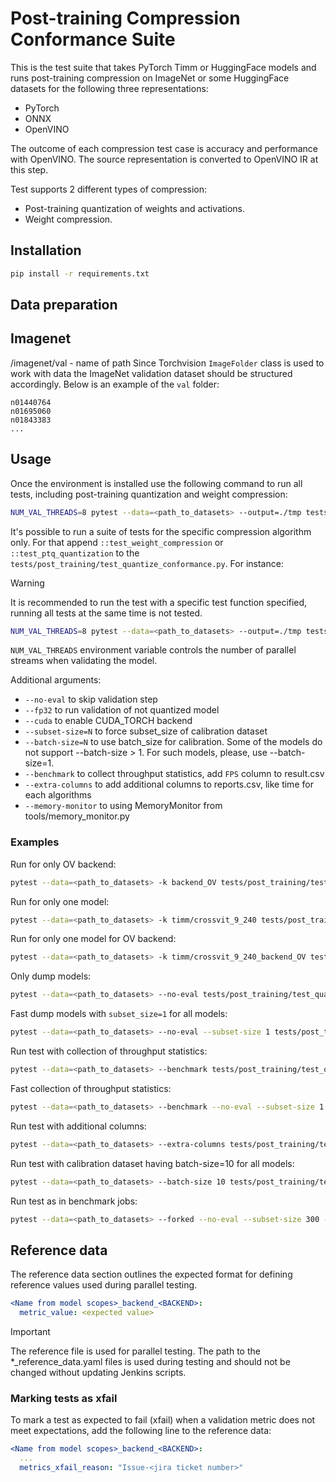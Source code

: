# Post-training Compression Conformance Suite

This is the test suite that takes PyTorch Timm or HuggingFace models and runs post-training compression on ImageNet or
some HuggingFace datasets for the following three representations:

- PyTorch
- ONNX
- OpenVINO

The outcome of each compression test case is accuracy and performance with OpenVINO.
The source representation is converted to OpenVINO IR at this step.

Test supports 2 different types of compression:

- Post-training quantization of weights and activations.
- Weight compression.

## Installation

```bash
pip install -r requirements.txt
```

## Data preparation

## Imagenet

<data>/imagenet/val - name of path
Since Torchvision `ImageFolder` class is used to work with data the ImageNet validation dataset should be structured accordingly. Below is an example of the `val` folder:

```text
n01440764
n01695060
n01843383
...
```

## Usage

Once the environment is installed use the following command to run all tests, including post-training quantization
and weight compression:

```bash
NUM_VAL_THREADS=8 pytest --data=<path_to_datasets> --output=./tmp tests/post_training/test_quantize_conformance.py
```

It's possible to run a suite of tests for the specific compression algorithm only.
For that append `::test_weight_compression` or `::test_ptq_quantization` to the `tests/post_training/test_quantize_conformance.py`.
For instance:

> [!WARNING]
> It is recommended to run the test with a specific test function specified, running all tests at the same time is not tested.

```bash
NUM_VAL_THREADS=8 pytest --data=<path_to_datasets> --output=./tmp tests/post_training/test_quantize_conformance.py::test_weight_compression
```

`NUM_VAL_THREADS` environment variable controls the number of parallel streams when validating the model.

Additional arguments:

- `--no-eval` to skip validation step
- `--fp32` to run validation of not quantized model
- `--cuda` to enable CUDA_TORCH backend
- `--subset-size=N` to force subset_size of calibration dataset
- `--batch-size=N` to use batch_size for calibration. Some of the models do not support --batch-size > 1. For such models, please, use --batch-size=1.
- `--benchmark` to collect throughput statistics, add `FPS` column to result.csv
- `--extra-columns` to add additional columns to reports.csv, like time for each algorithms
- `--memory-monitor` to using MemoryMonitor from tools/memory_monitor.py

### Examples

Run for only OV backend:

```bash
pytest --data=<path_to_datasets> -k backend_OV tests/post_training/test_quantize_conformance.py::test_weight_compression
```

Run for only one model:

```bash
pytest --data=<path_to_datasets> -k timm/crossvit_9_240 tests/post_training/test_quantize_conformance.py::test_weight_compression
```

Run for only one model for OV backend:

```bash
pytest --data=<path_to_datasets> -k timm/crossvit_9_240_backend_OV tests/post_training/test_quantize_conformance.py::test_weight_compression
```

Only dump models:

```bash
pytest --data=<path_to_datasets> --no-eval tests/post_training/test_quantize_conformance.py::test_weight_compression
```

Fast dump models with `subset_size=1` for all models:

```bash
pytest --data=<path_to_datasets> --no-eval --subset-size 1 tests/post_training/test_quantize_conformance.py::test_weight_compression
```

Run test with collection of throughput statistics:

```bash
pytest --data=<path_to_datasets> --benchmark tests/post_training/test_quantize_conformance.py::test_weight_compression
```

Fast collection of throughput statistics:

```bash
pytest --data=<path_to_datasets> --benchmark --no-eval --subset-size 1 tests/post_training/test_quantize_conformance.py::test_weight_compression
```

Run test with additional columns:

```bash
pytest --data=<path_to_datasets> --extra-columns tests/post_training/test_quantize_conformance.py::test_weight_compression
```

Run test with calibration dataset having batch-size=10 for all models:

```bash
pytest --data=<path_to_datasets> --batch-size 10 tests/post_training/test_quantize_conformance.py::test_weight_compression
```

Run test as in benchmark jobs:

```bash
pytest --data=<path_to_datasets> --forked --no-eval --subset-size 300 --batch-size 1 --benchmark --extra-columns --memory-monitor tests/post_training/test_quantize_conformance.py::test_ptq_quantization
```

## Reference data

The reference data section outlines the expected format for defining reference values used during parallel testing.

```yml
<Name from model scopes>_backend_<BACKEND>:
  metric_value: <expected value>
```

> [!IMPORTANT]
> The reference file is used for parallel testing.
> The path to the *_reference_data.yaml files is used during testing and should not be changed without updating Jenkins scripts.

### Marking tests as xfail

To mark a test as expected to fail (xfail) when a validation metric does not meet expectations, add the following line to the reference data:

```yml
<Name from model scopes>_backend_<BACKEND>:
  ...
  metrics_xfail_reason: "Issue-<jira ticket number>"
```
